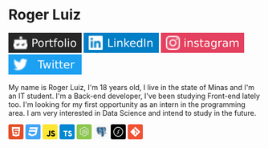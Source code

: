 # Roger Luiz

[![Portfolio Badge](assets/portfolio-badge.svg)](https://rogerluiz.vercel.app/) 
[![LinkedIn Badge](assets/linkedIn-badge.svg)](https://www.linkedin.com/in/roger-luiz/) 
[![Instagram Badge](assets/instagram-badge.svg)](https://www.instagram.com/_rogerluizz/) 
[![Twitter Badge](assets/twitter-badge.svg)](https://twitter.com/rogerluizz)

My name is Roger Luiz, I'm 18 years old, I live in the state of Minas and I'm an IT student. I'm a Back-end developer, I've been studying Front-end lately too. I'm looking for my first opportunity as an intern in the programming area. I am very interested in Data Science and intend to study in the future.

<p align="left">
  <img src="assets/html.svg" width="30" height="30"/>
  <img src="assets/css.svg" width="30" height="30"/>
  <img src="assets/javascript.svg" width="30" height="30"/>
  <img src="assets/typescript.svg" width="30" height="30"/>
  <img src="assets/node.svg" width="30" height="30"/>
  <img src="assets/postgresql.svg" width="30" height="30"/>
  <img src="assets/socket-io.svg" width="30" height="30"/>
  <img src="assets/git.svg" width="30" height="30"/>
</p>
